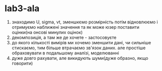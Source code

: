 # lab3-ala
1. знаходимо U, sigma, vt, зменшкємо розмірність потім відновлюємо і отримуємо наближені значення та як може юзер поставити оцінки(на онсові минулих оцінок)
2. декомпозиція, а там же де хочете - застосовуєте
3. до якого кількості вимірів ми хочемо зменшити дані, чи сильніше стискаємо, тим більше втрачаємо зв'язок даних. але простіше обраховувати в подальшому аналізі, моделюванні
4. дуже довго рахувати, але викидують шуми(дуже образно, якщо говорити)
